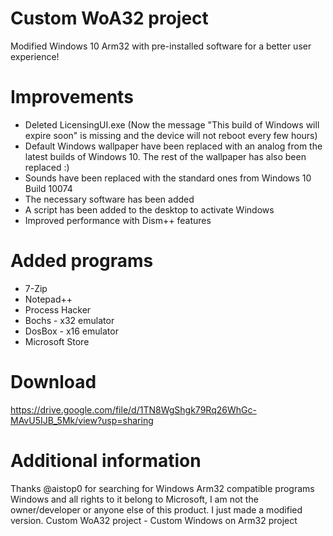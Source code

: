 # Custom WoA32 project
Modified Windows 10 Arm32 with pre-installed software for a better user experience!
# Improvements
- Deleted LicensingUI.exe (Now the message "This build of Windows will expire soon" is missing and the device will not reboot every few hours)
- Default Windows wallpaper have been replaced with an analog from the latest builds of Windows 10. The rest of the wallpaper has also been replaced :)
- Sounds have been replaced with the standard ones from Windows 10 Build 10074
- The necessary software has been added
- A script has been added to the desktop to activate Windows
- Improved performance with Dism++ features
# Added programs
- 7-Zip
- Notepad++
- Process Hacker
- Bochs - x32 emulator
- DosBox - x16 emulator
- Microsoft Store
# Download
https://drive.google.com/file/d/1TN8WgShgk79Rq26WhGc-MAvU5IJB_5Mk/view?usp=sharing
# Additional information
Thanks @aistop0 for searching for Windows Arm32 compatible programs
Windows and all rights to it belong to Microsoft, I am not the owner/developer or anyone else of this product. I just made a modified version.
Custom WoA32 project - Custom Windows on Arm32 project
